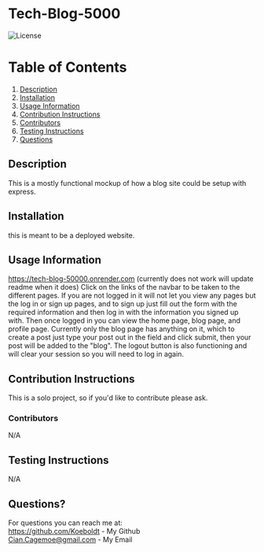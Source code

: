 # Tech-Blog-5000

  ![License](https://img.shields.io/badge/license-MIT-blue.svg)
  
# Table of Contents
1. [Description](#Description)
2. [Installation](#Installation)
2. [Usage Information](#Usage)    
3. [Contribution Instructions](#Contribution)
4. [Contributors](#contributors)
5. [Testing Instructions](#Testing)
6. [Questions](#Questions?????!)

## Description <a name="Description"></a>
This is a mostly functional mockup of how a blog site could be setup with express.

## Installation <a name="Installation"></a>
this is meant to be a deployed website.

## Usage Information <a name="Usage"></a>
https://tech-blog-50000.onrender.com  (currently does not work will update readme when it does)
Click on the links of the navbar to be taken to the different pages. If you are not logged in it will not let you view any pages but the log in or sign up pages, and to sign up just fill out the form with the required information and then log in with the information you signed up with. Then once logged in you can view the home page, blog page, and profile page. Currently only the blog page has anything on it, which to create a post just type your post out in the field and click submit, then your post will be added to the "blog". The logout button is also functioning and will clear your session so you will need to log in again.


## Contribution Instructions <a name="Contribution"></a>
This is a solo project, so if you'd like to contribute please ask.

### Contributors<a name="contributors"></a>
N/A

## Testing Instructions <a name="Testing"></a>
N/A

## Questions? <a name="Questions?????!"></a>
For questions you can reach me at:
<br/> https://github.com/Koeboldt - My Github
<br/> Cian.Cagemoe@gmail.com - My Email
